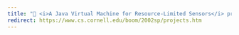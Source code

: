 ```yaml
---
title: "🐻 <i>A Java Virtual Machine for Resource-Limited Sensors</i> presented at Bits On Our Minds"
redirect: https://www.cs.cornell.edu/boom/2002sp/projects.htm
---
```

